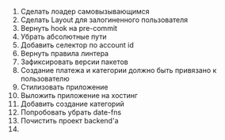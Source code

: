 1. Сделать лоадер самовызывающимся
2. Сделать Layout для залогиненного пользователя
3. Вернуть hook на pre-commit
4. Убрать абсолютные пути
5. Добавить селектор по account id
6. Вернуть правила линтера
7. Зафиксировать версии пакетов
8. Создание платежа и категории должно быть привязано к пользователю
9. Стилизовать приложение
10. Выложить приложение на хостинг
11. Добавить создание категорий
12. Попробовать убрать date-fns
13. Почистить проект backend'а
14. 